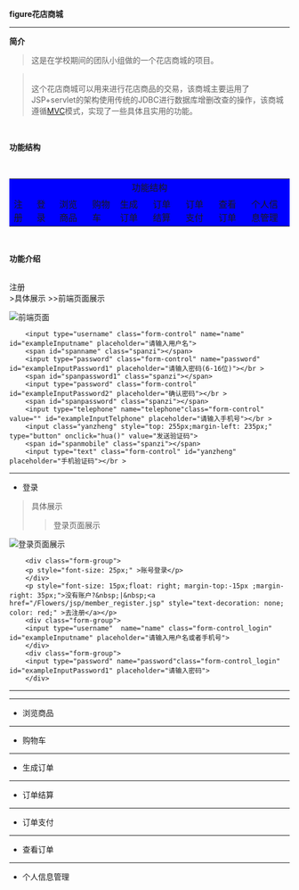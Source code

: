 **figure花店商城**
***
**简介**
>这是在学校期间的团队小组做的一个花店商城的项目。

><br/>这个花店商城可以用来进行花店商品的交易，该商城主要运用了JSP+servlet的架构使用传统的JDBC进行数据库增删改查的操作，该商城遵循[MVC](https://baike.baidu.com/item/MVC%E6%A1%86%E6%9E%B6/9241230?fr=aladdin&fromid=85990&fromtitle=MVC/)模式，实现了一些具体且实用的功能。

<br/>


**功能结构**

<br/>
<form>
<table bgcolor="blue">
	<tr>
		<td colspan="9" align="center">
			功能结构
		</td>
	</tr>
	<tr>
		<td>
			注册
		</td>
		<td>
			登录
		</td>
		<td>
			浏览商品
		</td>
		<td>
			购物车
		</td>
		<td>
			生成订单
		</td>
		<td>
			订单结算
		</td>
		<td>
			订单支付
		</td>
		<td>
			查看订单
		</td>
		<td>
			个人信息管理
		</td>
	</tr>
</table>
</form>
<br/>

**功能介绍**



<br/>
注册	
<br/>
>具体展示
>>前端页面展示



![前端页面](//img-blog.csdn.net/20180315131509541?watermark/2/text/Ly9ibG9nLmNzZG4ubmV0L21pbmdqaXN1/font/5a6L5L2T/fontsize/400/fill/I0JBQkFCMA==/dissolve/70)

>>							
		<input type="username" class="form-control" name="name" id="exampleInputname" placeholder="请输入用户名">
		<span id="spanname" class="spanzi"></span>
		<input type="password" class="form-control" name="password" id="exampleInputPassword1" placeholder="请输入密码(6-16位)"></br >
		<span id="spanpassword1" class="spanzi"></span>
		<input type="password" class="form-control" id="exampleInputPassword2" placeholder="确认密码"></br >
		<span id="spanpassword" class="spanzi"></span>
		<input type="telephone" name="telephone"class="form-control" value="" id="exampleInputTelphone" placeholder="请输入手机号"></br >
		<input class="yanzheng" style="top: 255px;margin-left: 235px;" type="button" onclick="hua()" value="发送验证码">
		<span id="spanmobile" class="spanzi"></span>
		<input type="text" class="form-control" id="yanzheng" placeholder="手机验证码"></br >
						
***
* 登录
>具体展示
>>登录页面展示


![登录页面展示](//img-blog.csdn.net/20180315131648190?watermark/2/text/Ly9ibG9nLmNzZG4ubmV0L21pbmdqaXN1/font/5a6L5L2T/fontsize/400/fill/I0JBQkFCMA==/dissolve/70)

>>							
		<div class="form-group">
		<p style="font-size: 25px;" >账号登录</p>
	  	</div>
		<p style="font-size: 15px;float: right; margin-top:-15px ;margin-right: 35px;">没有账户?&nbsp;|&nbsp;<a href="/Flowers/jsp/member_register.jsp" style="text-decoration: none; color: red;" >去注册</a></p>
	  	<div class="form-group">
		<input type="username"  name="name" class="form-control_login" id="exampleInputname" placeholder="请输入用户名或者手机号">
	  	</div>
		<div class="form-group">
		<input type="password" name="password"class="form-control_login" id="exampleInputPassword1" placeholder="请输入密码">
		</div>
						
***



***
* 浏览商品
***
* 购物车
***
* 生成订单
***
* 订单结算
***
* 订单支付
***
* 查看订单
***
* 个人信息管理
